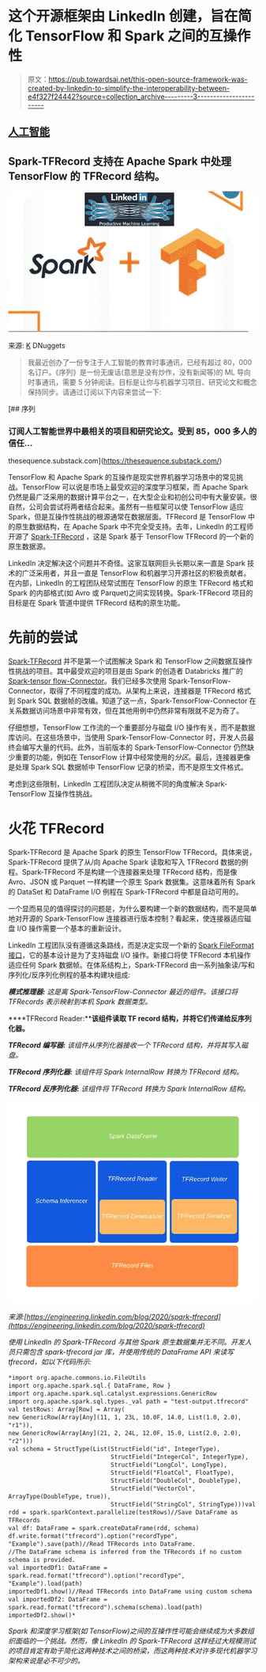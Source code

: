 # 这个开源框架由 LinkedIn 创建，旨在简化 TensorFlow 和 Spark 之间的互操作性

> 原文：<https://pub.towardsai.net/this-open-source-framework-was-created-by-linkedin-to-simplify-the-interoperability-between-e4f327f24442?source=collection_archive---------3----------------------->

## [人工智能](https://towardsai.net/p/category/artificial-intelligence)

## Spark-TFRecord 支持在 Apache Spark 中处理 TensorFlow 的 TFRecord 结构。

![](img/3820013fdd88d0f41495559c0ce5ce38.png)

来源: [K](https://www.kdnuggets.com/2020/05/linkedin-open-sources-small-component-tensorflow-spark-interoperability.html) DNuggets

> 我最近创办了一份专注于人工智能的教育时事通讯，已经有超过 80，000 名订户。《序列》是一份无废话(意思是没有炒作，没有新闻等)的 ML 导向时事通讯，需要 5 分钟阅读。目标是让你与机器学习项目、研究论文和概念保持同步。请通过订阅以下内容来尝试一下:

[](https://thesequence.substack.com/) [## 序列

### 订阅人工智能世界中最相关的项目和研究论文。受到 85，000 多人的信任…

thesequence.substack.com](https://thesequence.substack.com/) 

TensorFlow 和 Apache Spark 的互操作是现实世界机器学习场景中的常见挑战。TensorFlow 可以说是市场上最受欢迎的深度学习框架，而 Apache Spark 仍然是最广泛采用的数据计算平台之一，在大型企业和初创公司中有大量安装。很自然，公司会尝试将两者结合起来。虽然有一些框架可以使 TensorFlow 适应 Spark，但是互操作性挑战的根源通常在数据层面。TFRecord 是 TensorFlow 中的原生数据结构，在 Apache Spark 中不完全受支持。去年，LinkedIn 的工程师开源了 [Spark-TFRecord](https://github.com/linkedin/spark-tfrecord) ，这是 Spark 基于 TensorFlow TFRecord 的一个新的原生数据源。

LinkedIn 决定解决这个问题并不奇怪。这家互联网巨头长期以来一直是 Spark 技术的广泛采用者，并且一直是 TensorFlow 和机器学习开源社区的积极贡献者。在内部，LinkedIn 的工程团队经常试图在 TensorFlow 的原生 TFRecord 格式和 Spark 的内部格式(如 Avro 或 Parquet)之间实现转换。Spark-TFRecord 项目的目标是在 Spark 管道中提供 TFRecord 结构的原生功能。

# 先前的尝试

[Spark-TFRecord](https://github.com/linkedin/spark-tfrecord) 并不是第一个试图解决 Spark 和 TensorFlow 之间数据互操作性挑战的项目。其中最受欢迎的项目是由 Spark 的创造者 Databricks 推广的[Spark-tensor flow-Connector](https://github.com/tensorflow/ecosystem/tree/master/spark/spark-tensorflow-connector)。我们已经多次使用 Spark-TensorFlow-Connector，取得了不同程度的成功。从架构上来说，连接器是 TFRecord 格式到 Spark SQL 数据帧的改编。知道了这一点，Spark-TensorFlow-Connector 在关系数据访问场景中非常有效，但在其他用例中仍然非常有限就不足为奇了。

仔细想想，TensorFlow 工作流的一个重要部分与磁盘 I/O 操作有关，而不是数据库访问。在这些场景中，当使用 Spark-TensorFlow-Connector 时，开发人员最终会编写大量的代码。此外，当前版本的 Spark-TensorFlow-Connector 仍然缺少重要的功能，例如在 TensorFlow 计算中经常使用的*分区*。最后，连接器更像是处理 Spark SQL 数据帧中 TensorFlow 记录的桥梁，而不是原生文件格式。

考虑到这些限制，LinkedIn 工程团队决定从稍微不同的角度解决 Spark-TensorFlow 互操作性挑战。

# 火花 TFRecord

Spark-TFRecord 是 Apache Spark 的原生 TensorFlow TFRecord。具体来说，Spark-TFRecord 提供了从/向 Apache Spark 读取和写入 TFRecord 数据的例程。Spark-TFRecord 不是构建一个连接器来处理 TFRecord 结构，而是像 Avro、JSON 或 Parquet 一样构建一个原生 Spark 数据集。这意味着所有 Spark 的 DataSet 和 DataFrame I/O 例程在 Spark-TFRecord 中都是自动可用的。

一个显而易见的值得探讨的问题是，为什么要构建一个新的数据结构，而不是简单地对开源的 Spark-TensorFlow 连接器进行版本控制？看起来，使连接器适应磁盘 I/O 操作需要一个基本的重新设计。

LinkedIn 工程团队没有遵循这条路线，而是决定实现一个新的 [Spark FileFormat 接口](https://github.com/apache/spark/blob/master/sql/core/src/main/scala/org/apache/spark/sql/execution/datasources/FileFormat.scala)，它的基本设计是为了支持磁盘 I/O 操作。新接口将使 TFRecord 本机操作适应任何 Spark 数据帧。在体系结构上，Spark-TFRecord 由一系列抽象读/写和序列化/反序列化例程的基本构建块组成:

***模式推理器:*** *这是离 Spark-TensorFlow-Connector 最近的组件。该接口将 TFRecords 表示映射到本机 Spark 数据类型。*

****TFRecord Reader:****该组件读取 TF record 结构，并将它们传递给反序列化器。**

****TFRecord 编写器:*** *该组件从序列化器接收一个 TFRecord 结构，并将其写入磁盘。**

****TFRecord 序列化器:*** *该组件将 Spark InternalRow 转换为 TFRecord 结构。**

****TFRecord 反序列化器:*** *该组件将 TFRecord 转换为 Spark InternalRow 结构。**

*![](img/9dc011e6d1d9771d3a04f67110400fda.png)*

*来源:[https://engineering.linkedin.com/blog/2020/spark-tfrecord](https://engineering.linkedin.com/blog/2020/spark-tfrecord)*

*使用 LinkedIn 的 Spark-TFRecord 与其他 Spark 原生数据集并无不同。开发人员只需包含 spark-tfrecord jar 库，并使用传统的 DataFrame API 来读写 tfrecord，如以下代码所示:*

```
*import org.apache.commons.io.FileUtils
import org.apache.spark.sql.{ DataFrame, Row }
import org.apache.spark.sql.catalyst.expressions.GenericRow
import org.apache.spark.sql.types._val path = "test-output.tfrecord"
val testRows: Array[Row] = Array(
new GenericRow(Array[Any](11, 1, 23L, 10.0F, 14.0, List(1.0, 2.0), "r1")),
new GenericRow(Array[Any](21, 2, 24L, 12.0F, 15.0, List(2.0, 2.0), "r2")))
val schema = StructType(List(StructField("id", IntegerType),
                             StructField("IntegerCol", IntegerType),
                             StructField("LongCol", LongType),
                             StructField("FloatCol", FloatType),
                             StructField("DoubleCol", DoubleType),
                             StructField("VectorCol", ArrayType(DoubleType, true)),
                             StructField("StringCol", StringType)))val rdd = spark.sparkContext.parallelize(testRows)//Save DataFrame as TFRecords
val df: DataFrame = spark.createDataFrame(rdd, schema)
df.write.format("tfrecord").option("recordType", "Example").save(path)//Read TFRecords into DataFrame.
//The DataFrame schema is inferred from the TFRecords if no custom schema is provided.
val importedDf1: DataFrame = spark.read.format("tfrecord").option("recordType", "Example").load(path)
importedDf1.show()//Read TFRecords into DataFrame using custom schema
val importedDf2: DataFrame = spark.read.format("tfrecord").schema(schema).load(path)
importedDf2.show()*
```

*Spark 和深度学习框架(如 TensorFlow)之间的互操作性可能会继续成为大多数组织面临的一个挑战。然而，像 LinkedIn 的 Spark-TFRecord 这样经过大规模测试的项目肯定有助于简化这两种技术之间的桥梁，而这两种技术对许多现代机器学习架构来说是必不可少的。*